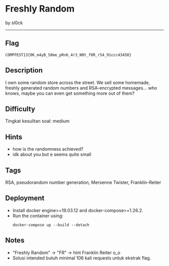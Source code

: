 # Freshly Random

by sl0ck

---

## Flag

```
COMPFEST13{0K_m4yB_S0me_pRn6_4r3_N0t_f0R_r54_91ccc43458}
```

## Description
I own some random store across the street. We sell some homemade, freshly generated random numbers and RSA-encrypted messages... who knows, maybe you can even get something more out of them?

## Difficulty
Tingkat kesulitan soal: medium

## Hints
* how is the randomness achieved?
* idk about you but e seems quite small

## Tags
RSA, pseudorandom number generation, Mersenne Twister, Franklin-Reiter 

## Deployment
- Install docker engine>=19.03.12 and docker-compose>=1.26.2.
- Run the container using:
    ```
    docker-compose up --build --detach
    ```

## Notes
* "Freshly Random" -> "FR" -> hint Franklin Reiter o_o
* Solusi intended butuh minimal 106 kali requests untuk ekstrak flag.